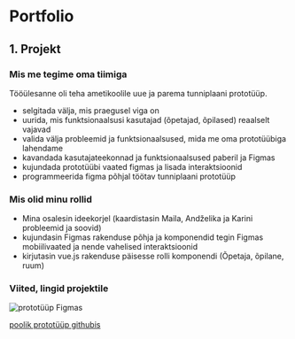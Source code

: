 # Portfolio
## 1. Projekt
### Mis me tegime oma tiimiga

Tööülesanne oli teha ametikoolile uue ja parema tunniplaani prototüüp.
- selgitada välja, mis praegusel viga on
- uurida, mis funktsionaalsusi kasutajad (õpetajad, õpilased) reaalselt vajavad
- valida välja probleemid ja funktsionaalsused, mida me oma prototüübiga lahendame
- kavandada kasutajateekonnad ja funktsionaalsused paberil ja Figmas
- kujundada prototüübi vaated figmas ja lisada interaktsioonid
- programmeerida figma põhjal töötav tunniplaani prototüüp

### Mis olid minu rollid
- Mina osalesin ideekorjel (kaardistasin Maila, Andželika ja Karini probleemid ja soovid)
- kujundasin Figmas rakenduse põhja ja komponendid
tegin Figmas mobiilivaated ja nende vahelised interaktsioonid
- kirjutasin vue.js rakenduse päisesse rolli komponendi (Õpetaja, õpilane, ruum)

### Viited, lingid projektile
![prototüüp Figmas](https://github.com/terjevolke/portfolio/blob/master/Kuvat%C3%B5mmis%202020-10-22%20111431.png.)

[poolik prototüüp githubis](https://github.com/RalfHei/Tunniplaan)
